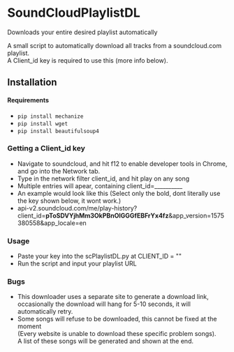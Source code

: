 # SoundCloudPlaylistDL
Downloads your entire desired playlist automatically

A small script to automatically download all tracks from a soundcloud.com playlist.  
A Client_id key is required to use this (more info below).

## Installation

#### Requirements
* `pip install mechanize`
* `pip install wget`
* `pip install beautifulsoup4`

### Getting a Client_id key
* Navigate to soundcloud, and hit f12 to enable developer tools in Chrome, and go into the Network tab.
* Type in the network filter client_id, and hit play on any song
* Multiple entries will apear, containing client_id=__________
* An example would look like this (Select only the bold, dont literally use the key shown below, it wont work.)
* api-v2.soundcloud.com/me/play-history?client_id=**pToSDVYjhMm3OkPBnOlGGGfEBFrYx4fz**&app_version=1575380558&app_locale=en

### Usage
* Paste your key into the scPlaylistDL.py at CLIENT_ID = ""
* Run the script and input your playlist URL

### Bugs
* This downloader uses a separate site to generate a download link, occasionally the download will hang for 5-10 seconds, it will automatically retry.
* Some songs will refuse to be downloaded, this cannot be fixed at the moment  
(Every website is unable to download these specific problem songs).  
A list of these songs will be generated and shown at the end.
